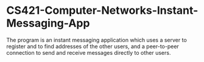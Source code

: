 # CS421-Computer-Networks-Instant-Messaging-App
The program is an instant messaging application which uses a server to register and to find addresses of the other users, and a peer-to-peer connection to send and receive messages directly to other users.
